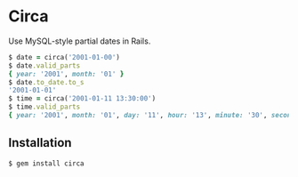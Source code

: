 # Circa

Use MySQL-style partial dates in Rails.

```ruby
$ date = circa('2001-01-00')
$ date.valid_parts
{ year: '2001', month: '01' }
$ date.to_date.to_s
'2001-01-01'
$ time = circa('2001-01-11 13:30:00')
$ time.valid_parts
{ year: '2001', month: '01', day: '11', hour: '13', minute: '30', second: '00' }
```

## Installation

    $ gem install circa
